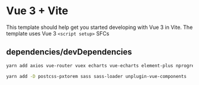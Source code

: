 # Vue 3 + Vite

This template should help get you started developing with Vue 3 in Vite. The template uses Vue 3 `<script setup>` SFCs

## dependencies/devDependencies

```sh
yarn add axios vue-router vuex echarts vue-echarts element-plus nprogress
```

```sh
yarn add -D postcss-pxtorem sass sass-loader unplugin-vue-components
```


